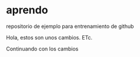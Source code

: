 # aprendo

repositorio de ejemplo para entrenamiento de github


Hola, estos son unos cambios. ETc.

Continuando con los cambios
